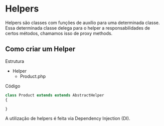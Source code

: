 # Helpers
Helpers são classes com funções de auxílio para uma determinada classe. Essa determinada classe delega para o helper a responsabilidades de certos métodos, chamamos isso de proxy methods.

## Como criar um Helper

Estrutura
- Helper
   - Product.php

Código
```php
class Product extends extends AbstractHelper
{

}
```

A utilização de helpers é feita via Dependency Injection (DI).